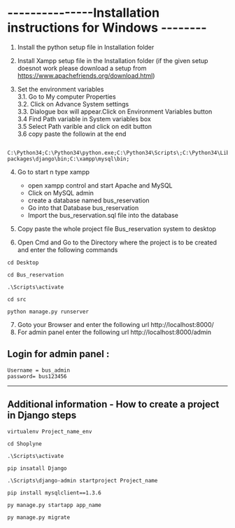 # ---------------Installation instructions for Windows --------

1. Install the python setup file in Installation folder

2. Install Xampp setup file in the Installation folder (if the given setup doesnot work please download a setup from https://www.apachefriends.org/download.html)

3. Set the environment variables<br> 
	3.1. Go to My computer Properties<br>
	3.2. Click on Advance System settings<br> 
	3.3. Dialogue box will appear.Click on Environment Variables button<br>
	3.4  Find Path variable in System variables box<br>
	3.5 Select Path varible and click on edit button<br>
	3.6 copy paste the followin at the end 
```
	C:\Python34;C:\Python34\python.exe;C:\Python34\Scripts\;C:\Python34\Lib\site-packages\django\bin;C:\xampp\mysql\bin;
```
4. Go to start n type xampp
  	- open xampp control and start Apache and MySQL
	- Click on MySQL admin 
	- create a database named bus_reservation
	- Go into that Database bus_reservation
	- Import the bus_reservation.sql file into the database

5. Copy paste the whole project file  Bus_reservation system to desktop

6. Open Cmd and Go to the Directory where the project is to be created and enter the following commands
 ```
cd Desktop
 ```
 ```
cd Bus_reservation
 ```
 ```
 .\Scripts\activate
 ```
 ```
 cd src
 ```
 ```
python manage.py runserver
```
7. Goto your Browser and enter the following url
	http://localhost:8000/
8. For admin panel enter the following url
	http://localhost:8000/admin
## Login for admin panel :
 	Username = bus_admin
	password= bus123456 

-------------------------------------------------------------------------------------------------------------------

## Additional information - How to create a project in Django steps
```
virtualenv Project_name_env
```
```
cd Shoplyne
```
```
.\Scripts\activate
```
```
pip insatall Django
```
```
.\Scripts\django-admin startproject Project_name
```
```
pip install mysqlclient==1.3.6
```
```
py manage.py startapp app_name
```
```
py manage.py migrate
```

